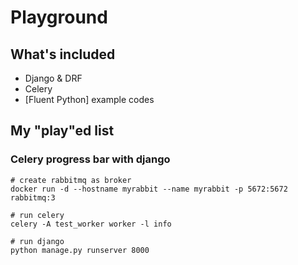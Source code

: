 # Playground

## What's included

- Django & DRF
- Celery
- [Fluent Python] example codes

## My "play"ed list

### Celery progress bar with django
```shell script
# create rabbitmq as broker
docker run -d --hostname myrabbit --name myrabbit -p 5672:5672 rabbitmq:3

# run celery
celery -A test_worker worker -l info

# run django
python manage.py runserver 8000 
```
